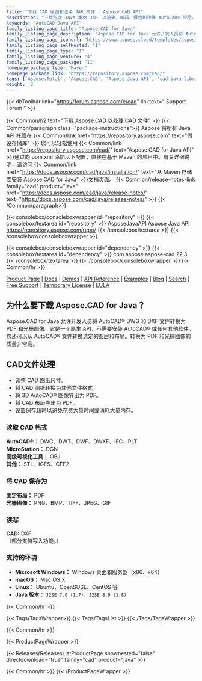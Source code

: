 ```yaml
---
title: "下载 CAD 绘图和渲染 JAR 文件 | Aspose.CAD API"
description: "下载包含 Java 类的 JAR，以渲染、编辑、报告和转换 AutoCAD® 绘图。支持 3D 实体、圆锥、球体、圆环体、圆柱体、长方体和楔形等。"
keywords: "AutoCAD Java API"
family_listing_page_title: "Aspose.CAD for Java"
family_listing_page_description: "Aspose.CAD for Java 允许开发人员将 AutoCAD DWG 和 DXF 以及 DGN、DWF、DWFX、IFC、IGS、IGES、STL、DWT、CF2、CFF2、OBJ 文件转换为 PDF、SVG、WMF 和光栅图像。它是一个原生 API，不需要安装 AutoCAD 或任何其他软件。"
family_listing_page_iconurl: "https://www.aspose.cloud/templates/aspose/App_Themes/V3/images/cad/272x272/aspose_cad-for-java-min.png"
family_listing_page_selfHosted: "1"
family_listing_page_type: "1"
family_listing_page_venture: "4"
family_listing_page_package: "11"
homepage_package_type: "Maven"
homepage_package_link: "https://repository.aspose.com/cad/"
tags: ['Aspose.Total', 'Aspose.CAD', 'Aspose-Java-API', 'cad-java-library', 'cad-java-class', 'DWG', 'DXF', 'DGN', 'IFC', 'IGES', 'STL', 'DWT', 'PLT', 'DWF', 'DWFx', 'CFF2', 'OBJ', 'PDF', 'TIFF', 'JPEG', 'PNG', 'GIF', 'BMP', 'Maven', 'Windows', 'Linux', 'Mac', 'J2SE', 'drawing', 'cad-drawing', 'raster-image', 'export-3D', 'autocad', 'cad-layout', 'mesh-model', 'ATTRIB', 'MTEXT', '3D-solids', 'conic', 'sphere', 'torus', 'cylinder', 'box', 'wedge', 'wired-models', '3D-faces', 'Unix']
weight:  2
---
```


{{< dbToolbar link="https://forum.aspose.com/c/cad" linktext=" Support Forum " >}}

{{< Common/h2 text="下载 Aspose.CAD 以处理 CAD 文件"  >}}
{{< Common/paragraph class="package-instructions">}}
Aspose 将所有 Java API 托管在
{{< Common/link href="https://repository.aspose.com" text="假设存储库"  >}}.您可以轻松使用
{{< Common/link href="https://repository.aspose.com/cad/" text="Aspose.CAD for Java API"  >}}通过向 pom.xml 添加以下配置，直接在基于 Maven 的项目中。有关详细说明，请访问
{{< Common/link href="https://docs.aspose.com/cad/java/installation/" text="从 Maven 存储库安装 Aspose.CAD for Java"  >}}文档页面。
{{< Common/release-notes-link family="cad" product="java" href="https://docs.aspose.com/cad/java/release-notes/" text="https://docs.aspose.com/cad/java/release-notes/"  >}}
{{< /Common/paragraph>}}

{{< consolebox/consoleboxwrapper id="repository" >}}
   {{< consolebox/textarea id="repository" >}}
      <repository>
      <id>AsposeJavaAPI</id>
      <name>Aspose Java API</name>
      <url>https://repository.aspose.com/repo/</url>
      </repository>
   {{< /consolebox/textarea >}}
{{< /consolebox/consoleboxwrapper >}}

{{< consolebox/consoleboxwrapper id="dependency" >}}
   {{< consolebox/textarea id="dependency" >}}
      <dependency>
      <groupId>com.aspose</groupId>
      <artifactId>aspose-cad</artifactId>
      <version>22.3</version>
      </dependency>
   {{< /consolebox/textarea >}}
{{< /consolebox/consoleboxwrapper >}}
{{< Common/hr >}}

[Product Page](https://products.aspose.com/cad/java) | [Docs](https://docs.aspose.com/cad/java/) | [Demos](https://products.aspose.app/cad/family) | [API Reference](https://apireference.aspose.com/cad/java) | [Examples](https://github.com/aspose-cad/Aspose.CAD-for-Java) | [Blog](https://blog.aspose.com/category/cad/) | [Search](https://search.aspose.com/) | [Free Support](https://forum.aspose.com/c/cad) | [Temporary License](https://purchase.aspose.com/temporary-license) | [EULA](https://about.aspose.com/legal/eula/)

## 为什么要下载 Aspose.CAD for Java？

Aspose.CAD for Java 允许开发人员将 AutoCAD® DWG 和 DXF 文件转换为 PDF 和光栅图像。它是一个原生 API，不需要安装 AutoCAD® 或任何其他软件。您还可以从 AutoCAD® 文件转换选定的图层和布局。转换为 PDF 和光栅图像的质量非常高。

## CAD文件处理

- 调整 CAD 图纸尺寸。
- 将 CAD 图纸转换为其他文件格式。
- 将 3D AutoCAD® 图像导出为 PDF。
- 将 CAD 布局导出为 PDF。
- 设置保存超时以避免花费大量时间或消耗大量内存。

### 读取 CAD 格式

**AutoCAD®：** DWG、DWT、DWF、DWXF、IFC、PLT\
**MicroStation：** DGN\
**高级可视化工具：** OBJ\
**其他：** STL、IGES、CFF2

### 将 CAD 保存为

**固定布局：** PDF\
**光栅图像：** PNG、BMP、TIFF、JPEG、GIF

### 读写

**CAD:** DXF\
（部分支持写入功能。）

### 支持的环境

- **Microsoft Windows：** Windows 桌面和服务器（x86、x64）
- **macOS：** Mac OS X
- **Linux：** Ubuntu、OpenSUSE、CentOS 等
- **Java 版本：** `J2SE 7.0 (1.7)`、`J2SE 8.0 (1.8)`

{{< Common/hr >}}

{{< Tags/TagsWrapper>}}
{{< Tags/TagsList >}}
{{< /Tags/TagsWrapper >}}

{{< Common/hr >}}

{{< ProductPageWrapper >}}
<!-- ReleasesListProductPage-->
{{< Releases/ReleasesListProductPage shownested="false"  directdownload="true" family="cad" product="java" >}}
<!-- /ReleasesListProductPage-->
{{< Common/hr >}}
{{< /ProductPageWrapper >}}

